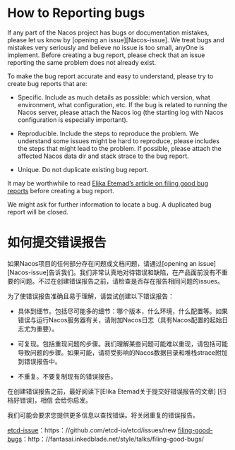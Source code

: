 # How to Reporting bugs

If any part of the Nacos project has bugs or documentation mistakes, please let us know by [opening an issue][Nacos-issue]. We treat bugs and mistakes very seriously and believe no issue is too small, anyOne is implement. Before creating a bug report, please check that an issue reporting the same problem does not already exist.

To make the bug report accurate and easy to understand, please try to create bug reports that are:

- Specific. Include as much details as possible: which version, what environment, what configuration, etc. If the bug is related to running the Nacos server, please attach the Nacos log (the starting log with Nacos configuration is especially important).

- Reproducible. Include the steps to reproduce the problem. We understand some issues might be hard to reproduce, please includes the steps that might lead to the problem. If possible, please attach the affected Nacos data dir and stack strace to the bug report.

- Unique. Do not duplicate existing bug report.


It may be worthwhile to read [Elika Etemad’s article on filing good bug reports][filing-good-bugs] before creating a bug report.

We might ask for further information to locate a bug. A duplicated bug report will be closed.

[etcd-issue]: https://github.com/etcd-io/etcd/issues/new
[filing-good-bugs]: http://fantasai.inkedblade.net/style/talks/filing-good-bugs/


# 如何提交错误报告

如果Nacos项目的任何部分存在问题或文档问题，请通过[opening an issue][Nacos-issue]告诉我们。我们非常认真地对待错误和缺陷，在产品面前没有不重要的问题。不过在创建错误报告之前，请检查是否存在报告相同问题的issues。

为了使错误报告准确且易于理解，请尝试创建以下错误报告：

- 具体到细节。包括尽可能多的细节：哪个版本，什么环境，什么配置等。如果错误与运行Nacos服务器有关，请附加Nacos日志（具有Nacos配置的起始日志尤为重要）。

- 可复现。包括重现问题的步骤。我们理解某些问题可能难以重现，请包括可能导致问题的步骤。如果可能，请将受影响的Nacos数据目录和堆栈strace附加到错误报告中。

- 不重复。不要复制现有的错误报告。

在创建错误报告之前，最好阅读下[Elika Etemad关于提交好错误报告的文章] [归档好错误]，相信 会给你启发。

我们可能会要求您提供更多信息以查找错误。将关闭重复的错误报告。

[etcd-issue]：https：//github.com/etcd-io/etcd/issues/new
[filing-good-bugs]：http：//fantasai.inkedblade.net/style/talks/filing-good-bugs/
